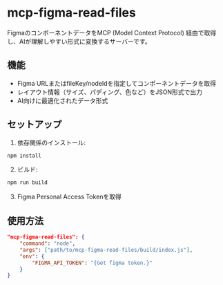 # mcp-figma-read-files

FigmaのコンポーネントデータをMCP (Model Context Protocol) 経由で取得し、AIが理解しやすい形式に変換するサーバーです。

## 機能

- Figma URLまたはfileKey/nodeIdを指定してコンポーネントデータを取得
- レイアウト情報（サイズ、パディング、色など）をJSON形式で出力
- AI向けに最適化されたデータ形式

## セットアップ

1. 依存関係のインストール:
```bash
npm install
```

2. ビルド:
```bash
npm run build
```

3. Figma Personal Access Tokenを取得

## 使用方法

```json
"mcp-figma-read-files": {
    "command": "node",
    "args": ["path/to/mcp-figma-read-files/build/index.js"],
    "env": {
        "FIGMA_API_TOKEN": "{Get figma token.}"
    }
}
```